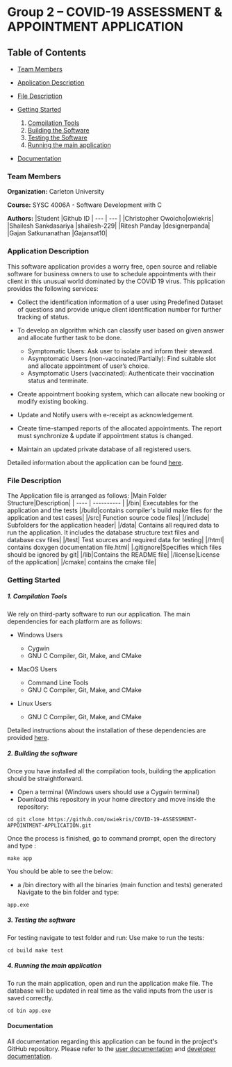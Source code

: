 # Group 2 – COVID-19 ASSESSMENT & APPOINTMENT APPLICATION 
## Table of Contents
- [Team Members](https://github.com/owiekris/COVID-19-ASSESSMENT-APPOINTMENT-APPLICATION#team-members)

- [Application Description](https://github.com/owiekris/COVID-19-ASSESSMENT-APPOINTMENT-APPLICATION#application-description)

- [File Description](https://github.com/owiekris/COVID-19-ASSESSMENT-APPOINTMENT-APPLICATION#file-description)

- [Getting Started](https://github.com/owiekris/COVID-19-ASSESSMENT-APPOINTMENT-APPLICATION#getting-started)
    1. [Compilation Tools](https://github.com/owiekris/COVID-19-ASSESSMENT-APPOINTMENT-APPLICATION#1-compilation-tools)
    2.  [Building the Software](https://github.com/owiekris/COVID-19-ASSESSMENT-APPOINTMENT-APPLICATION#2-building-the-software)
    3. [Testing the Software](https://github.com/owiekris/COVID-19-ASSESSMENT-APPOINTMENT-APPLICATION#3-testing-the-software)
    4. [ Running the main application](https://github.com/owiekris/COVID-19-ASSESSMENT-APPOINTMENT-APPLICATION#4-running-the-main-application)

- [Documentation](https://github.com/owiekris/COVID-19-ASSESSMENT-APPOINTMENT-APPLICATION#documentation)

### Team Members
**Organization:** Carleton University

**Course:** SYSC 4006A - Software Development with C

**Authors:**
|Student |Github ID  |
--- | --- | 
|Christopher Owoicho|owiekris|
|Shailesh Sankdasariya |shailesh-229|
|Ritesh Panday |designerpanda|
|Gajan Satkunanathan |Gajansat10|

### Application Description
This software application provides a worry free, open source and reliable software for business owners to use to schedule appointments with their client in this unusual world dominated by the COVID 19 virus. This pplication provides the following services:
- Collect the identification information of a user using Predefined Dataset of questions and provide unique client identification number for further tracking of status.
- To develop an algorithm which can classify user based on given answer and allocate further task to be done. 
    - Symptomatic Users: Ask user to isolate and inform their steward. 
    - Asymptomatic Users (non-vaccinated/Partially): Find suitable slot and allocate appointment of user’s choice. 
    - Asymptomatic Users (vaccinated): Authenticate their vaccination status and terminate. 

- Create appointment booking system, which can allocate new booking or modify existing booking. 

- Update and Notify users with e-receipt as acknowledgement. 

- Create time-stamped reports of the allocated appointments. The report must synchronize & update if appointment status is changed. 

- Maintain an updated private database of all registered users. 

Detailed information about the application can be found [here](https://github.com/owiekris/COVID-19-ASSESSMENT-APPOINTMENT-APPLICATION/wiki).

### File Description
The Application file is arranged as follows:
|Main Folder Structure|Description|
| ---- | ---------- |
|/bin|  Executables for the application and the tests
|/build|contains compiler's build make files for the application and test cases|
|/src| Function source code files|
|/include| Subfolders for the application header| 
|/data|  Contains all required data to run the application. It includes the database structure text files and database csv files|
|/test| Test sources and required data for testing|
|/html| contains doxygen documentation file.html| 
|.gitignore|Specifies which files should be ignored by git|
|/lib|Contains the README file|
|/license|License of the application|
|/cmake| contains the cmake file|

### Getting Started
##### 1. Compilation Tools
We rely on third-party software to run our application. The main dependencies for each platform are as follows:
- Windows Users
    - Cygwin
    - GNU C Compiler, Git, Make, and CMake
    
- MacOS Users
    - Command Line Tools
    - GNU C Compiler, Git, Make, and CMake
    
- Linux Users
    - GNU C Compiler, Git, Make, and CMake

Detailed instructions about the installation of these dependencies are provided [here](https://github.com/owiekris/COVID-19-ASSESSMENT-APPOINTMENT-APPLICATION/wiki).

##### 2. Building the software
Once you have installed all the compilation tools, building the application should be straightforward.
-  Open a terminal (Windows users should use a Cygwin terminal)
- Download this repository in your home directory and move inside the repository:
```
cd git clone https://github.com/owiekris/COVID-19-ASSESSMENT-APPOINTMENT-APPLICATION.git
```
Once the process is finished, go to command prompt, open the directory and type :
```
make app
```
You should be able to see the below:

- a /bin directory with all the binaries (main function and tests) generated
Navigate to the bin folder and type:
```
app.exe
```
##### 3. Testing the software
For testing navigate to test folder and run:
Use make to run the tests:
```
cd build make test
```

##### 4. Running the main application
To run the main application, open and run the application make file. The database will be updated in real time as the valid inputs from the user is saved correctly.
```
cd bin app.exe
```

#### Documentation
All documentation regarding this application can be found in the project's GitHub repository. Please refer to the [user documentation](https://github.com/owiekris/COVID-19-ASSESSMENT-APPOINTMENT-APPLICATION/wiki/3.-User-Documentation:-How-to-Use) and [developer documentation](https://github.com/owiekris/COVID-19-ASSESSMENT-APPOINTMENT-APPLICATION/wiki/4.-Developer-Documentation).
